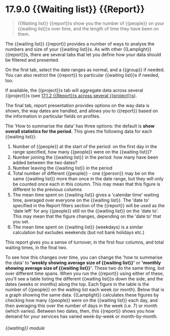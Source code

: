 # 17.9.0    {{Waiting list}} {{Report}}

> {{Waiting list}} {{report}}s show you the number of {{people}} on your {{waiting list}}s over time, and the length of time they have been on them. 

The {{waiting list}} {{report}} provides a number of ways to analyse the numbers and size of your {{waiting list}}s. As with other {{Lamplight}} {{report}}s, there are several tabs that let you define how your data should be filtered and presented.

On the first tab, select the date ranges as normal, and a {{group}} if needed. You can also restrict the {{report}} to particular {{waiting list}}s if needed, too.

If available, the {{project}}s tab will aggregate data across several {{project}}s (see [17.1.2  {{Report}}s across several {{project}}s](/help/index/v/{{version}}/p/17.1.2)).

The final tab, report presentation provides options on the way data is shown, the way dates are handled, and allows you to {{report}} based on the information in particular fields on profiles.

The 'How to summarise the data' has three options: the default is **show overall statistics for the period.** This gives the following data for each {{waiting list}}:

  1. Number of {{people}} at the start of the period: on the first day in the range specified, how many {{people}} were on the {{waiting list}}?
  2. Number joining the {{waiting list}} in the period: how many have been added between the two dates?
  3. Number leaving the {{waiting list}} in the period
  4. Total number of different {{people}} - one {{person}} may be on the same {{waiting list}} more than once in the date range, but they will only be counted once each in this column. This may mean that this figure is different to the previous columns
  5. The mean time spent on {{waiting list}} gives a 'calendar time' waiting time, averaged over everyone on the {{waiting list}}. The 'date to' specified in the Report filters section of the {{report}} will be used as the 'date left' for any {{people}} still on the {{waiting list}} on the 'date to'. This may mean that the figure changes, depending on the 'date to' that you set.
  6. The mean time spent on {{waiting list}} (weekdays) is a similar calculation but excludes weekends (but not bank holidays etc.)

This report gives you a sense of turnover, in the first four columns, and total waiting times, in the final two.

To see how this changes over time, you can change the 'how to summarise the data' to **'weekly showing average size of {{waiting list}}'** or **'monthly showing average size of {{waiting list}}'**. These two do the same thing, but over different time spans. When you run the {{report}} using either of these, you'll see a table listing the different {{waiting list}}s down the side, and the dates (weeks or months) along the top. Each figure in the table is the number of {{people}} on the waiting list each week (or month). Below that is a graph showing the same data. {{Lamplight}} calculates these figures by checking how many {{people}} were on the {{waiting list}} each day, and then averaging this over the number of days in the week (i.e. 7) or month (which varies). Between two dates, then, this {{report}} shows you how demand for your services has varied week-by-week or month-by-month. 

###### {{waiting}} module

